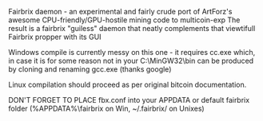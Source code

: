 Fairbrix daemon - an experimental and fairly crude port of ArtForz's awesome CPU-friendly/GPU-hostile mining code to multicoin-exp
The result is a fairbrix "guiless" daemon that neatly complements that viewtifull Fairbrix propper with its GUI

Windows compile is currently messy on this one - it requires cc.exe which, in case it is for some reason not in your C:\MinGW32\bin can be produced by cloning and renaming gcc.exe (thanks google)

Linux compilation should proceed as per original bitcoin documentation.

DON'T FORGET TO PLACE fbx.conf into your APPDATA or default fairbrix folder (%APPDATA%\fairbrix on Win, ~/.fairbrix/ on Unixes)


